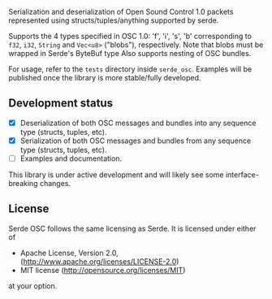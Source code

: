 Serialization and deserialization of Open Sound Control 1.0 packets represented using structs/tuples/anything supported by serde.

Supports the 4 types specified in OSC 1.0: 'f', 'i', 's', 'b' corresponding to `f32`, `i32`, `String` and `Vec<u8>` ("blobs"), respectively.
Note that blobs must be wrapped in Serde's ByteBuf type
Also supports nesting of OSC bundles.

For usage, refer to the `tests` directory inside `serde_osc`.
Examples will be published once the library is more stable/fully developed.

Development status
------------------
 - [x] Deserialization of both OSC messages and bundles into any sequence type (structs, tuples, etc).
 - [x] Serialization of both OSC messages and bundles from any sequence type (structs, tuples, etc).
 - [ ] Examples and documentation.

This library is under active development and will likely see some interface-breaking changes.


License
-------
Serde OSC follows the same licensing as Serde. It is licensed under either of

   * Apache License, Version 2.0, (http://www.apache.org/licenses/LICENSE-2.0)
   * MIT license (http://opensource.org/licenses/MIT)

at your option.
